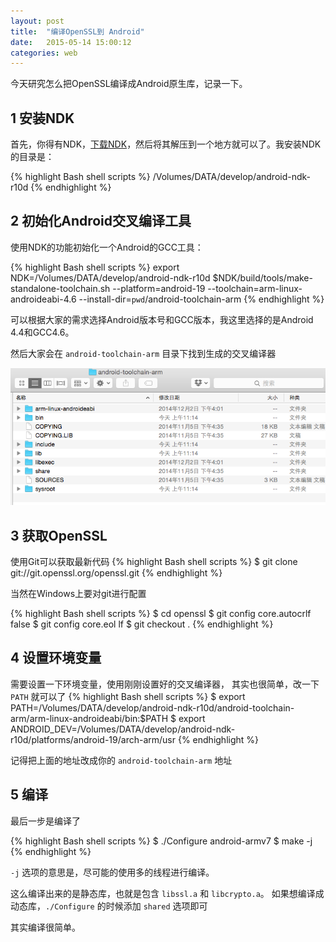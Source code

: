 ```yaml
---
layout: post
title:  "编译OpenSSL到 Android"
date:   2015-05-14 15:00:12
categories: web
---
```


今天研究怎么把OpenSSL编译成Android原生库，记录一下。

## 1 安装NDK

首先，你得有NDK，[下载NDK](https://developer.android.com/tools/sdk/ndk/index.html)，然后将其解压到一个地方就可以了。我安装NDK的目录是：

{% highlight Bash shell scripts %}
/Volumes/DATA/develop/android-ndk-r10d
{% endhighlight %}

## 2 初始化Android交叉编译工具

使用NDK的功能初始化一个Android的GCC工具：

{% highlight Bash shell scripts %}
export NDK=/Volumes/DATA/develop/android-ndk-r10d
$NDK/build/tools/make-standalone-toolchain.sh --platform=android-19 --toolchain=arm-linux-androideabi-4.6 --install-dir=`pwd`/android-toolchain-arm
{% endhighlight %}

可以根据大家的需求选择Android版本号和GCC版本，我这里选择的是Android 4.4和GCC4.6。

然后大家会在 `android-toolchain-arm` 目录下找到生成的交叉编译器

![QQ20150514-1@2x](/uploads/2015/05/QQ20150514-1@2x.png)

## 3 获取OpenSSL

使用Git可以获取最新代码
{% highlight Bash shell scripts %}
$ git clone git://git.openssl.org/openssl.git
{% endhighlight %}

当然在Windows上要对git进行配置

{% highlight Bash shell scripts %}
$ cd openssl
$ git config core.autocrlf false
$ git config core.eol lf
$ git checkout .
{% endhighlight %}

## 4 设置环境变量

需要设置一下环境变量，使用刚刚设置好的交叉编译器，
其实也很简单，改一下 `PATH` 就可以了
{% highlight Bash shell scripts %}
$ export PATH=/Volumes/DATA/develop/android-ndk-r10d/android-toolchain-arm/arm-linux-androideabi/bin:$PATH
$ export ANDROID_DEV=/Volumes/DATA/develop/android-ndk-r10d/platforms/android-19/arch-arm/usr
{% endhighlight %}

记得把上面的地址改成你的 `android-toolchain-arm` 地址

## 5 编译

最后一步是编译了

{% highlight Bash shell scripts %}
$ ./Configure android-armv7
$ make -j
{% endhighlight %}

`-j` 选项的意思是，尽可能的使用多的线程进行编译。

这么编译出来的是静态库，也就是包含 `libssl.a` 和 `libcrypto.a`。
如果想编译成动态库，`./Configure` 的时候添加 `shared` 选项即可

其实编译很简单。


